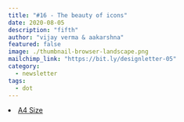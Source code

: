 ```yaml
---
title: "#16 - The beauty of icons"
date: 2020-08-05
description: "fifth"
author: "vijay verma & aakarshna"
featured: false
image: ./thumbnail-browser-landscape.png
mailchimp_link: "https://bit.ly/designletter-05"
category:
  - newsletter
tags:
  - dot
---
```

<li><a href="https://bit.ly/designletter-06">A4 Size</a></li>
